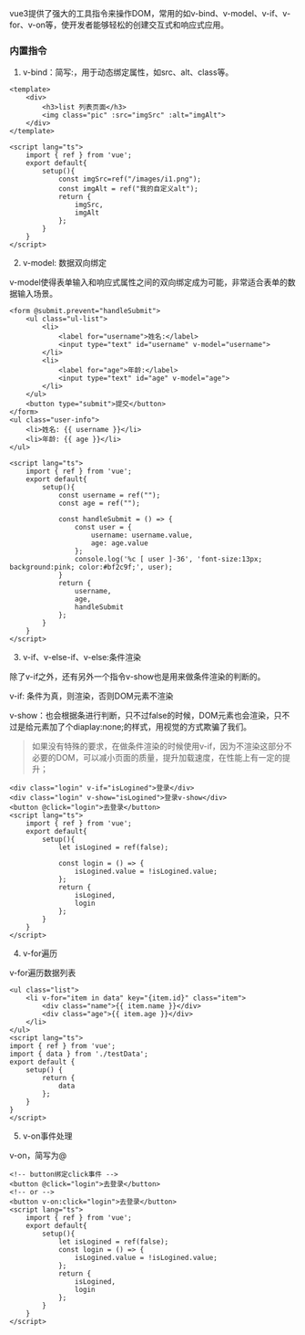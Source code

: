 vue3提供了强大的工具指令来操作DOM，常用的如v-bind、v-model、v-if、v-for、v-on等，使开发者能够轻松的创建交互式和响应式应用。

### 内置指令

1. v-bind：简写:，用于动态绑定属性，如src、alt、class等。

```vue
<template>
    <div>
        <h3>list 列表页面</h3>
        <img class="pic" :src="imgSrc" :alt="imgAlt">
    </div>
</template>

<script lang="ts">
    import { ref } from 'vue';
    export default{
        setup(){
            const imgSrc=ref("/images/i1.png");
            const imgAlt = ref("我的自定义alt");
            return {
                imgSrc,
                imgAlt
            };
        }
    }
</script>
```

2. v-model: 数据双向绑定

v-model使得表单输入和响应式属性之间的双向绑定成为可能，非常适合表单的数据输入场景。

```vue
<form @submit.prevent="handleSubmit">
    <ul class="ul-list">
        <li>
            <label for="username">姓名:</label>
            <input type="text" id="username" v-model="username">
        </li>
        <li>
            <label for="age">年龄:</label>
            <input type="text" id="age" v-model="age">
        </li>
    </ul>
    <button type="submit">提交</button>
</form>
<ul class="user-info">
    <li>姓名: {{ username }}</li>
    <li>年龄: {{ age }}</li>
</ul>

<script lang="ts">
    import { ref } from 'vue';
    export default{
        setup(){
            const username = ref("");
            const age = ref("");
            
            const handleSubmit = () => {
                const user = {
                    username: username.value,
                    age: age.value
                };
                console.log('%c [ user ]-36', 'font-size:13px; background:pink; color:#bf2c9f;', user);
            }
            return {
                username,
                age,
                handleSubmit
            };
        }
    }
</script>
```

3. v-if、v-else-if、v-else:条件渲染

除了v-if之外，还有另外一个指令v-show也是用来做条件渲染的判断的。

v-if: 条件为真，则渲染，否则DOM元素不渲染

v-show：也会根据条进行判断，只不过false的时候，DOM元素也会渲染，只不过是给元素加了个diaplay:none;的样式，用视觉的方式欺骗了我们。

> 如果没有特殊的要求，在做条件渲染的时候使用v-if，因为不渲染这部分不必要的DOM，可以减小页面的质量，提升加载速度，在性能上有一定的提升；

```vue
<div class="login" v-if="isLogined">登录</div>
<div class="login" v-show="isLogined">登录v-show</div>
<button @click="login">去登录</button>
<script lang="ts">
    import { ref } from 'vue';
    export default{
        setup(){
            let isLogined = ref(false);
            
            const login = () => {
                isLogined.value = !isLogined.value;
            };
            return {
                isLogined,
                login
            };
        }
    }
</script>
```

4. v-for遍历

v-for遍历数据列表

```vue
<ul class="list">
    <li v-for="item in data" key="{item.id}" class="item">
        <div class="name">{{ item.name }}</div>
        <div class="age">{{ item.age }}</div>
    </li>
</ul>
<script lang="ts">
import { ref } from 'vue';
import { data } from './testData';
export default {
    setup() {     
        return {
            data
        };
    }
}
</script>
```

5. v-on事件处理

v-on，简写为@

```vue
<!-- button绑定click事件 -->
<button @click="login">去登录</button>
<!-- or -->
<button v-on:click="login">去登录</button>
<script lang="ts">
    import { ref } from 'vue';
    export default{
        setup(){
            let isLogined = ref(false);
            const login = () => {
                isLogined.value = !isLogined.value;
            };
            return {
                isLogined,
                login
            };
        }
    }
</script>
```
